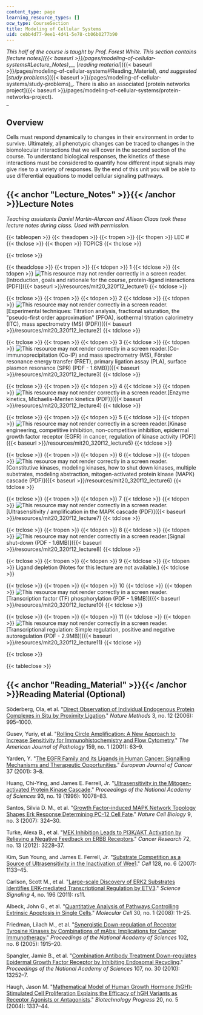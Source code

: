 ```yaml
---
content_type: page
learning_resource_types: []
ocw_type: CourseSection
title: Modeling of Cellular Systems
uid: cebb4d77-9ee1-4d41-5e78-cb06b0277b90
---
```


_This half of the course is taught by Prof. Forest White. This section contains_ _[_lecture notes_]({{< baseurl >}}/pages/modeling-of-cellular-systems#Lecture_Notes)_,__ [_reading material_]({{< baseurl >}}/pages/modeling-of-cellular-systems#Reading_Material)_,_ _and suggested_ [_study problems_]({{< baseurl >}}/pages/modeling-of-cellular-systems/study-problems)_. There is also an associated [protein networks project]({{< baseurl >}}/pages/modeling-of-cellular-systems/protein-networks-project).  
_

Overview
--------

Cells must respond dynamically to changes in their environment in order to survive. Ultimately, all phenotypic changes can be traced to changes in the biomolecular interactions that we will cover in the second section of the course. To understand biological responses, the kinetics of these interactions must be considered to quantify how different input signals may give rise to a variety of responses. By the end of this unit you will be able to use differential equations to model cellular signaling pathways.

{{< anchor "Lecture_Notes" >}}{{< /anchor >}}Lecture Notes
----------------------------------------------------------

_Teaching assistants Daniel Martin-Alarcon and Allison Claas took these lecture notes during class. Used with permission._

{{< tableopen >}}
{{< theadopen >}}
{{< tropen >}}
{{< thopen >}}
LEC #
{{< thclose >}}
{{< thopen >}}
TOPICS
{{< thclose >}}

{{< trclose >}}

{{< theadclose >}}
{{< tropen >}}
{{< tdopen >}}
1
{{< tdclose >}}
{{< tdopen >}}
![This resource may not render correctly in a screen reader.](/images/inacessible.gif)[Introduction, goals and rationale for the course, protein-ligand interactions (PDF)]({{< baseurl >}}/resources/mit20_320f12_lecture1)
{{< tdclose >}}

{{< trclose >}}
{{< tropen >}}
{{< tdopen >}}
2
{{< tdclose >}}
{{< tdopen >}}
![This resource may not render correctly in a screen reader.](/images/inacessible.gif)[Experimental techniques: Titration analysis, fractional saturation, the "pseudo-first order approximation" (PFOA), isothermal titration calorimetry (ITC), mass spectrometry (MS) (PDF)]({{< baseurl >}}/resources/mit20_320f12_lecture2)
{{< tdclose >}}

{{< trclose >}}
{{< tropen >}}
{{< tdopen >}}
3
{{< tdclose >}}
{{< tdopen >}}
![This resource may not render correctly in a screen reader.](/images/inacessible.gif)[Co-immunoprecipitation (Co-IP) and mass spectrometry (MS), Fӧrster resonance energy transfer (FRET), primary ligation assay (PLA), surface plasmon resonance (SPR) (PDF - 1.6MB)]({{< baseurl >}}/resources/mit20_320f12_lecture3)
{{< tdclose >}}

{{< trclose >}}
{{< tropen >}}
{{< tdopen >}}
4
{{< tdclose >}}
{{< tdopen >}}
![This resource may not render correctly in a screen reader.](/images/inacessible.gif)[Enzyme kinetics, Michaelis-Menten kinetics (PDF)]({{< baseurl >}}/resources/mit20_320f12_lecture4)
{{< tdclose >}}

{{< trclose >}}
{{< tropen >}}
{{< tdopen >}}
5
{{< tdclose >}}
{{< tdopen >}}
![This resource may not render correctly in a screen reader.](/images/inacessible.gif)[Kinase engineering, competitive inhibition, non-competitive inhibition, epidermal growth factor receptor (EGFR) in cancer, regulation of kinase activity (PDF)]({{< baseurl >}}/resources/mit20_320f12_lecture5)
{{< tdclose >}}

{{< trclose >}}
{{< tropen >}}
{{< tdopen >}}
6
{{< tdclose >}}
{{< tdopen >}}
![This resource may not render correctly in a screen reader.](/images/inacessible.gif)[Constitutive kinases, modeling kinases, how to shut down kinases, multiple substrates, modeling abstraction, mitogen-activated protein kinase (MAPK) cascade (PDF)]({{< baseurl >}}/resources/mit20_320f12_lecture6)
{{< tdclose >}}

{{< trclose >}}
{{< tropen >}}
{{< tdopen >}}
7
{{< tdclose >}}
{{< tdopen >}}
![This resource may not render correctly in a screen reader.](/images/inacessible.gif)[Ultrasensitivity / amplification in the MAPK cascade (PDF)]({{< baseurl >}}/resources/mit20_320f12_lecture7)
{{< tdclose >}}

{{< trclose >}}
{{< tropen >}}
{{< tdopen >}}
8
{{< tdclose >}}
{{< tdopen >}}
![This resource may not render correctly in a screen reader.](/images/inacessible.gif)[Signal shut-down (PDF - 1.6MB)]({{< baseurl >}}/resources/mit20_320f12_lecture8)
{{< tdclose >}}

{{< trclose >}}
{{< tropen >}}
{{< tdopen >}}
9
{{< tdclose >}}
{{< tdopen >}}
Ligand depletion (Notes for this lecture are not available.)
{{< tdclose >}}

{{< trclose >}}
{{< tropen >}}
{{< tdopen >}}
10
{{< tdclose >}}
{{< tdopen >}}
![This resource may not render correctly in a screen reader.](/images/inacessible.gif)[Transcription factor (TF) phosphorylation (PDF - 1.9MB)]({{< baseurl >}}/resources/mit20_320f12_lecture10)
{{< tdclose >}}

{{< trclose >}}
{{< tropen >}}
{{< tdopen >}}
11
{{< tdclose >}}
{{< tdopen >}}
![This resource may not render correctly in a screen reader.](/images/inacessible.gif)[Transcriptional regulation: Simple regulation, positive and negative autoregulation (PDF - 2.9MB)]({{< baseurl >}}/resources/mit20_320f12_lecture11)
{{< tdclose >}}

{{< trclose >}}

{{< tableclose >}}

{{< anchor "Reading_Material" >}}{{< /anchor >}}Reading Material (Optional)
---------------------------------------------------------------------------

Söderberg, Ola, et al. "[Direct Observation of Individual Endogenous Protein Complexes in Situ by Proximity Ligation](http://dx.doi.org/10.1038/nmeth947)." _Nature Methods_ 3, no. 12 (2006): 995–1000.

Gusev, Yuriy, et al. "[Rolling Circle Amplification: A New Approach to Increase Sensitivity for Immunohistochemistry and Flow Cytometry](http://dx.doi.org/10.1016/S0002-9440(10)61674-4)." _The American Journal of Pathology_ 159, no. 1 (2001): 63–9.

Yarden, Y. "[The EGFR Family and its Ligands in Human Cancer: Signalling Mechanisms and Therapeutic Opportunities](http://dx.doi.org/10.1016/S0959-8049(01)00230-1)." _European Journal of Cancer_ 37 (2001): 3–8.

Huang, Chi-Ying, and James E. Ferrell, Jr. "[Ultrasensitivity in the Mitogen-activated Protein Kinase Cascade](http://www.pnas.org/content/93/19/10078.abstract)." _Proceedings of the National Academy of Sciences_ 93, no. 19 (1996): 10078–83.

Santos, Silvia D. M., et al. "[Growth Factor-induced MAPK Network Topology Shapes Erk Response Determining PC-12 Cell Fate](http://dx.doi.org/10.1038/ncb1543)." _Nature Cell Biology_ 9, no. 3 (2007): 324–30.

Turke, Alexa B., et al. "[MEK Inhibition Leads to PI3K/AKT Activation by Relieving a Negative Feedback on ERBB Receptors](http://dx.doi.org/10.1158/0008-5472.CAN-11-3747)." _Cancer Research_ 72, no. 13 (2012): 3228–37.

Kim, Sun Young, and James E. Ferrell, Jr. "[Substrate Competition as a Source of Ultrasensitivity in the Inactivation of Wee1](http://dx.doi.org/10.1016/j.cell.2007.01.039)." _Cell_ 128, no. 6 (2007): 1133–45.

Carlson, Scott M., et al. "[Large-scale Discovery of ERK2 Substrates Identifies ERK-mediated Transcriptional Regulation by ETV3](http://dx.doi.org/10.1126/scisignal.2002010)." _Science Signaling_ 4, no. 196 (2011): rs11.

Albeck, John G., et al. "[Quantitative Analysis of Pathways Controlling Extrinsic Apoptosis in Single Cells](http://dx.doi.org/10.1016/j.molcel.2008.02.012)." _Molecular Cell_ 30, no. 1 (2008): 11–25.

Friedman, Lilach M., et al. "[Synergistic Down-regulation of Receptor Tyrosine Kinases by Combinations of mAbs: Implications for Cancer Immunotherapy](http://dx.doi.org/10.1073/pnas.0409610102)." _Proceedings of the National Academy of Sciences_ 102, no. 6 (2005): 1915–20.

Spangler, Jamie B., et al. "[Combination Antibody Treatment Down-regulates Epidermal Growth Factor Receptor by Inhibiting Endosomal Recycling](http://dx.doi.org/10.1073/pnas.0913476107)." _Proceedings of the National Academy of Sciences_ 107, no. 30 (2010): 13252–7.

Haugh, Jason M. "[Mathematical Model of Human Growth Hormone (hGH)‐Stimulated Cell Proliferation Explains the Efficacy of hGH Variants as Receptor Agonists or Antagonists](http://dx.doi.org/10.1021/bp0499101)." _Biotechnology Progress_ 20, no. 5 (2004): 1337–44.